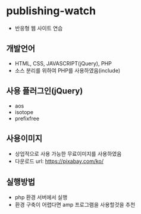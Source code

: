 # publishing-watch
- 반응형 웹 사이트 연습

## 개발언어
- HTML, CSS, JAVASCRIPT(jQuery), PHP
- 소스 분리를 위하여 PHP를 사용하였음(include)

## 사용 플러그인(jQuery)
- aos
- isotope
- prefixfree

## 사용이미지
- 상업적으로 사용 가능한 무료이미지를 사용하였음
- 다운로드 url: https://pixabay.com/ko/

## 실행방법
- php 환경 서버에서 실행
- 환경 구축이 어렵다면 amp 프로그램을 사용할것을 추천
